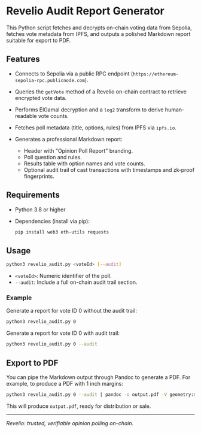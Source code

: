 # Revelio Audit Report Generator

This Python script fetches and decrypts on-chain voting data from Sepolia, fetches vote metadata from IPFS, and outputs a polished Markdown report suitable for export to PDF.

## Features

* Connects to Sepolia via a public RPC endpoint (`https://ethereum-sepolia-rpc.publicnode.com`).
* Queries the `getVote` method of a Revelio on-chain contract to retrieve encrypted vote data.
* Performs ElGamal decryption and a `log2` transform to derive human-readable vote counts.
* Fetches poll metadata (title, options, rules) from IPFS via `ipfs.io`.
* Generates a professional Markdown report:

  * Header with "Opinion Poll Report" branding.
  * Poll question and rules.
  * Results table with option names and vote counts.
  * Optional audit trail of cast transactions with timestamps and zk‑proof fingerprints.

## Requirements

* Python 3.8 or higher
* Dependencies (install via pip):

  ```bash
  pip install web3 eth-utils requests
  ```

## Usage

```bash
python3 revelio_audit.py <voteId> [--audit]
```

* `<voteId>`: Numeric identifier of the poll.
* `--audit`: Include a full on-chain audit trail section.

### Example

Generate a report for vote ID 0 without the audit trail:

```bash
python3 revelio_audit.py 0
```

Generate a report for vote ID 0 with audit trail:

```bash
python3 revelio_audit.py 0 --audit
```

## Export to PDF

You can pipe the Markdown output through Pandoc to generate a PDF. For example, to produce a PDF with 1 inch margins:

```bash
python3 revelio_audit.py 0 --audit | pandoc -o output.pdf -V geometry:margin=1in
```

This will produce `output.pdf`, ready for distribution or sale.

---

*Revelio: trusted, verifiable opinion polling on-chain.*
